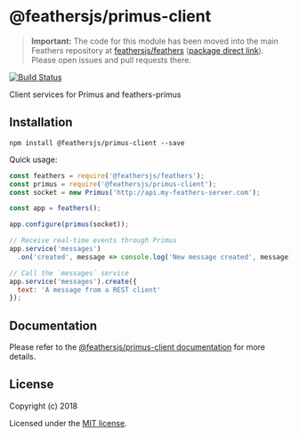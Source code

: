 # @feathersjs/primus-client

> __Important:__ The code for this module has been moved into the main Feathers repository at [feathersjs/feathers](https://github.com/feathersjs/feathers) ([package direct link](https://github.com/feathersjs/feathers/tree/master/packages/primus-client)). Please open issues and pull requests there.

[![Build Status](https://travis-ci.org/feathersjs/primus-client.png?branch=master)](https://travis-ci.org/feathersjs/primus-client)

Client services for Primus and feathers-primus

## Installation

```
npm install @feathersjs/primus-client --save
```

Quick usage:

```js
const feathers = require('@feathersjs/feathers');
const primus = require('@feathersjs/primus-client');
const socket = new Primus('http://api.my-feathers-server.com');

const app = feathers();

app.configure(primus(socket));

// Receive real-time events through Primus
app.service('messages')
  .on('created', message => console.log('New message created', message));

// Call the `messages` service
app.service('messages').create({
  text: 'A message from a REST client'
});
```

## Documentation

Please refer to the [@feathersjs/primus-client documentation](https://docs.feathersjs.com/api/client/primus.html) for more details.

## License

Copyright (c) 2018

Licensed under the [MIT license](LICENSE).
